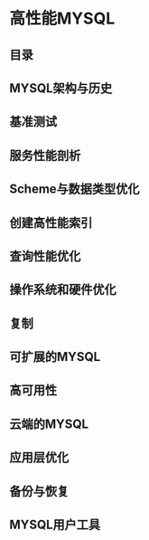 # 高性能MYSQL
## 目录
## MYSQL架构与历史
## 基准测试
## 服务性能剖析
## Scheme与数据类型优化
## 创建高性能索引
## 查询性能优化
## 操作系统和硬件优化
## 复制
## 可扩展的MYSQL
## 高可用性
## 云端的MYSQL
## 应用层优化
## 备份与恢复
## MYSQL用户工具
